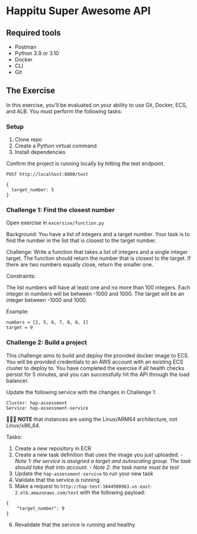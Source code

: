 # Happitu Super Awesome API

## Required tools
- Postman
- Python 3.9 or 3.10
- Docker
- CLI
- Git

## The Exercise
   
In this exercise, you'll be evaluated on your ability to use Git, Docker, ECS, and ALB. You must perform the following tasks:

### Setup

1. Clone repo
2. Create a Python virtual command
3. Install dependencies

Confirm the project is running locally by hitting the test endpoint. 

```
POST http://localhost:8000/test

{
  target_number: 5
}
```

### Challenge 1: Find the closest number

Open exercise in `excersise/function.py`

Background: You have a list of integers and a target number. Your task is to find the number in the list that is closest to the target number.

Challenge: Write a function that takes a list of integers and a single integer target. The function should return the number that is closest to the target. 
If there are two numbers equally close, return the smaller one.

Constraints:

The list numbers will have at least one and no more than 100 integers.
Each integer in numbers will be between -1000 and 1000.
The target will be an integer between -1000 and 1000.

Example: 
```
numbers = [2, 5, 6, 7, 8, 8, 1]
target = 9
```

### Challenge 2: Build a project

This challenge aims to build and deploy the provided docker image to ECS. You will be provided credentials to an AWS account with an existing ECS cluster to deploy to. You have completed the exercise if all health checks persist for 5 minutes, and you can successfully hit the API through the load balancer.

Update the following service with the changes in Challenge 1:

```
Cluster: hap-assessment
Service: hap-assessment-service
```


🚨🚨🚨 **NOTE** that instances are using the Linux/ARM64 architecture, not Linux/x86_64.

Tasks:
1. Create a new repository in ECR
2. Create a new task definition that uses the image you just uploaded. 
		- *Note 1: the service is assigned a target and autoscaling group. The task should take that into account.*
		- *Note 2: the task name must be test*
3. Update the `hap-assessment-service` to run your new task
4. Validate that the service is running
5. Make a request to `http://hap-test-1644500963.us-east-2.elb.amazonaws.com/test` with the following payload:

```
{
    "target_number": 9
}
```

6. Revalidate that the service is running and healthy

